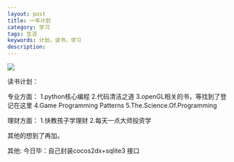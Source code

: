 ```yaml
---
layout: post
title: 一年计划
category: 学习
tags: 生活
keywords: 计划，读书，学习
description: 
---
```

![](http://image.nationalgeographic.com.cn/2015/0319/20150319040548406.jpg)</br>

读书计划：

专业方面：
1.python核心编程
2.代码清洁之道
3.openGL相关的书，等找到了登记在这里
4.Game Programming Patterns
5.The.Science.Of.Programming

理财方面：
1.快教孩子学理财
2.每天一点大师投资学

其他的想到了再加。

其他:
今日毕：自己封装cocos2dx+sqlite3 接口



	
